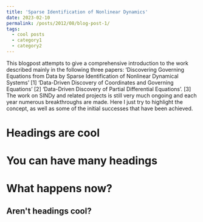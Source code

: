 ```yaml
---
title: 'Sparse Identification of Nonlinear Dynamics'
date: 2023-02-10
permalink: /posts/2012/08/blog-post-1/
tags:
  - cool posts
  - category1
  - category2
---
```


This blogpost attempts to give a comprehensive introduction to the work described mainly in the following three papers:
‘Discovering Governing Equations from Data by Sparse Identification of Nonlinear Dynamical Systems’ [1]
‘Data-Driven Discovery of Coordinates and Governing Equations’ [2]
‘Data-Driven Discovery of Partial Differential Equations’. [3]
The work on SINDy and related projects is still very much ongoing and each year numerous breakthroughs are made. Here I just try to highlight the concept, as well as some of the initial successes that have been achieved.


Headings are cool
======

You can have many headings
======

What happens now?
=====

Aren't headings cool?
------